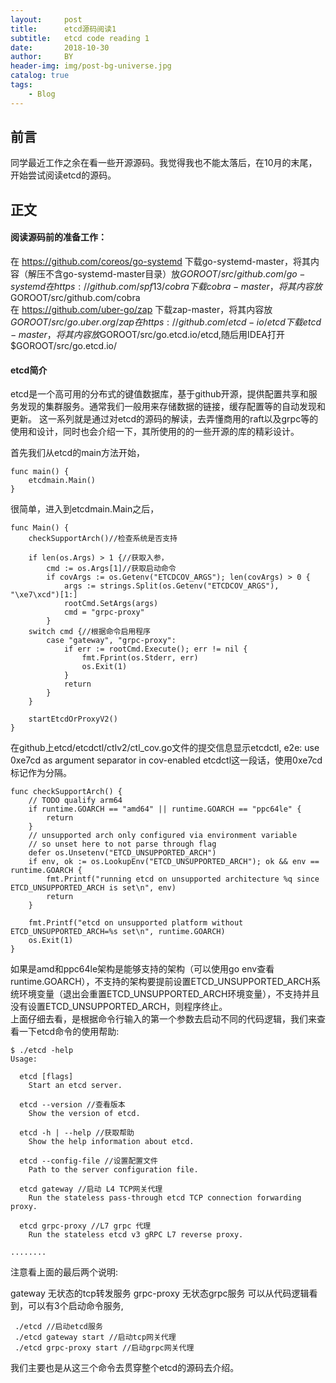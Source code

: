 ```yaml
---
layout:     post
title:      etcd源码阅读1
subtitle:   etcd code reading 1
date:       2018-10-30
author:     BY
header-img: img/post-bg-universe.jpg
catalog: true
tags:
    - Blog
---
```



## 前言

同学最近工作之余在看一些开源源码。我觉得我也不能太落后，在10月的末尾，开始尝试阅读etcd的源码。

## 正文

#### 阅读源码前的准备工作：

在 https://github.com/coreos/go-systemd 下载go-systemd-master，将其内容（解压不含go-systemd-master目录）放$GOROOT/src/github.com/go-systemd  
在 https://github.com/spf13/cobra 下载cobra-master，将其内容放$GOROOT/src/github.com/cobra  
在 https://github.com/uber-go/zap 下载zap-master，将其内容放$GOROOT/src/go.uber.org/zap  
在 https://github.com/etcd-io/etcd 下载etcd-master，将其内容放$GOROOT/src/go.etcd.io/etcd,随后用IDEA打开$GOROOT/src/go.etcd.io/  

#### etcd简介
etcd是一个高可用的分布式的键值数据库，基于github开源，提供配置共享和服务发现的集群服务。通常我们一般用来存储数据的链接，缓存配置等的自动发现和更新。
这一系列就是通过对etcd的源码的解读，去弄懂商用的raft以及grpc等的使用和设计，同时也会介绍一下，其所使用的的一些开源的库的精彩设计。

首先我们从etcd的main方法开始，
```
func main() {
    etcdmain.Main()
}
```
很简单，进入到etcdmain.Main之后，
```
func Main() {
    checkSupportArch()//检查系统是否支持

    if len(os.Args) > 1 {//获取入参，
        cmd := os.Args[1]//获取启动命令
        if covArgs := os.Getenv("ETCDCOV_ARGS"); len(covArgs) > 0 {
            args := strings.Split(os.Getenv("ETCDCOV_ARGS"), "\xe7\xcd")[1:]
            rootCmd.SetArgs(args)
            cmd = "grpc-proxy"
        }
    switch cmd {//根据命令启用程序
        case "gateway", "grpc-proxy":
            if err := rootCmd.Execute(); err != nil {
                fmt.Fprint(os.Stderr, err)
                os.Exit(1)
            }
            return
        }
    }

    startEtcdOrProxyV2()
}
```
在github上etcd/etcdctl/ctlv2/ctl_cov.go文件的提交信息显示etcdctl, e2e: use 0xe7cd as argument separator in cov-enabled etcdctl这一段话，使用0xe7cd标记作为分隔。  
```
func checkSupportArch() {
	// TODO qualify arm64
	if runtime.GOARCH == "amd64" || runtime.GOARCH == "ppc64le" {
		return
	}
	// unsupported arch only configured via environment variable
	// so unset here to not parse through flag
	defer os.Unsetenv("ETCD_UNSUPPORTED_ARCH")
	if env, ok := os.LookupEnv("ETCD_UNSUPPORTED_ARCH"); ok && env == runtime.GOARCH {
		fmt.Printf("running etcd on unsupported architecture %q since ETCD_UNSUPPORTED_ARCH is set\n", env)
		return
	}

	fmt.Printf("etcd on unsupported platform without ETCD_UNSUPPORTED_ARCH=%s set\n", runtime.GOARCH)
	os.Exit(1)
}
```
如果是amd和ppc64le架构是能够支持的架构（可以使用go env查看runtime.GOARCH），不支持的架构要提前设置ETCD_UNSUPPORTED_ARCH系统环境变量（退出会重置ETCD_UNSUPPORTED_ARCH环境变量），不支持并且没有设置ETCD_UNSUPPORTED_ARCH，则程序终止。  
上面仔细去看，是根据命令行输入的第一个参数去启动不同的代码逻辑，我们来查看一下etcd命令的使用帮助:  
```
$ ./etcd -help
Usage:

  etcd [flags]
    Start an etcd server.

  etcd --version //查看版本
    Show the version of etcd.

  etcd -h | --help //获取帮助
    Show the help information about etcd.

  etcd --config-file //设置配置文件
    Path to the server configuration file.

  etcd gateway //启动 L4 TCP网关代理
    Run the stateless pass-through etcd TCP connection forwarding proxy.

  etcd grpc-proxy //L7 grpc 代理
    Run the stateless etcd v3 gRPC L7 reverse proxy.

........
```
注意看上面的最后两个说明:

gateway 无状态的tcp转发服务
grpc-proxy 无状态grpc服务
可以从代码逻辑看到，可以有3个启动命令服务,
```
 ./etcd //启动etcd服务
 ./etcd gateway start //启动tcp网关代理
 ./etcd grpc-proxy start //启动grpc网关代理
 ```
我们主要也是从这三个命令去贯穿整个etcd的源码去介绍。
